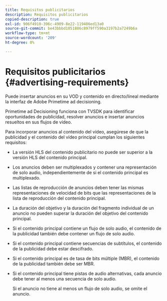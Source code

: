 ```yaml
---
title: Requisitos publicitarios
description: Requisitos publicitarios
copied-description: true
exl-id: 906f4910-396c-4909-8e22-119486ed13a0
source-git-commit: be43bbbd1051886c8979ff590a3197b2a7249b6a
workflow-type: tm+mt
source-wordcount: '209'
ht-degree: 0%

---
```


# Requisitos publicitarios {#advertising-requirements}

Puede insertar anuncios en su VOD y contenido en directo/lineal mediante la interfaz de Adobe Primetime ad decisioning.

Primetime ad Decisioning funciona con TVSDK para identificar oportunidades de publicidad, resolver anuncios e insertar anuncios resueltos en sus flujos de vídeo.

Para incorporar anuncios al contenido del vídeo, asegúrese de que la publicidad y el contenido del vídeo principal cumplan los siguientes requisitos:

* La versión HLS del contenido publicitario no puede ser superior a la versión HLS del contenido principal.
* Los anuncios deben ser multiplexados y contener una representación de solo audio, independientemente de si el contenido principal es multiplexado.
* Las listas de reproducción de anuncios deben tener las mismas representaciones de velocidad de bits que las representaciones de la lista de reproducción del contenido principal.
* La duración del objetivo y la duración del fragmento individual de un anuncio no pueden superar la duración del objetivo del contenido principal.
* Si el contenido principal contiene un flujo de solo audio, el contenido de la publicidad también debe contener un flujo de solo audio.
* Si el contenido principal contiene secuencias de subtítulos, el contenido de la publicidad debe estar descifrado.
* Si el contenido principal es de tasa de bits múltiple (MBR), el contenido de la publicidad también debe ser MBR.
* Si el contenido principal tiene pistas de audio alternativas, cada anuncio debe tener al menos una secuencia de solo audio.

   Si el anuncio no tiene al menos un flujo de solo audio, se omite el anuncio.
